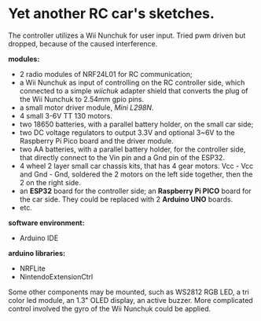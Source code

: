 # Yet another RC car's sketches.

The controller utilizes a Wii Nunchuk for user input.
Tried pwm driven but dropped, because of the caused interference.

__modules:__
- 2 radio modules of NRF24L01 for RC communication;
- a Wii Nunchuk as input of controlling on the RC controller side, which connected to a simple _wiichuk_ adapter shield that converts the plug of the Wii Nunchuk to 2.54mm gpio pins.
- a small motor driver module, _Mini L298N_.
- 4 small 3-6V TT 130 motors.
- two 18650 batteries, with a parallel battery holder, on the small car side; 
- two DC voltage regulators to output 3.3V and optional 3~6V to the Raspberry Pi Pico board and the driver module.
- two AA batteries, with a parallel battery holder, for the controller side, that directly connect to the Vin pin and a Gnd pin of the ESP32.
- 4 wheel 2 layer small car chassis kits, that has 4 gear motors. Vcc - Vcc and Gnd - Gnd, soldered the 2 motors on the left side together, then the 2 on the right side.
- an __ESP32__ board for the controller side; an __Raspberry Pi PICO__ board for the car side. They could be replaced with 2 __Arduino UNO__ boards.
- etc.

__software environment:__
- Arduino IDE

__arduino libraries:__
- NRFLite
- NintendoExtensionCtrl

Some other components may be mounted, such as WS2812 RGB LED, a tri color led module, an 1.3" OLED display, an active buzzer. More complicated control involved the gyro of the Wii Nunchuk could be applied.
